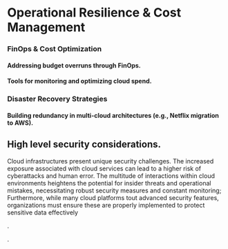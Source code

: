 # **Operational Resilience & Cost Management**

### **FinOps & Cost Optimization**

#### Addressing budget overruns through FinOps.

#### Tools for monitoring and optimizing cloud spend.

### **Disaster Recovery Strategies**

#### Building redundancy in multi-cloud architectures (e.g., Netflix migration to AWS).

### 

## High level security considerations.

Cloud infrastructures present unique security challenges. The increased
exposure associated with cloud services can lead to a higher risk of
cyberattacks and human error. The multitude of interactions within cloud
environments heightens the potential for insider threats and operational
mistakes, necessitating robust security measures and constant
monitoring; Furthermore, while many cloud platforms tout advanced
security features, organizations must ensure these are properly
implemented to protect sensitive data effectively

.

.
